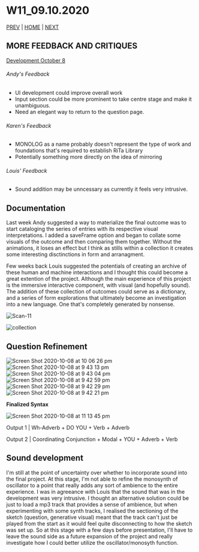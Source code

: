 # W11_09.10.2020

[PREV](https://mikewlam.github.io/S2A/WK10) | [HOME](https://mikewlam.github.io/S2A) | [NEXT](https://mikewlam.github.io/S2A/WK12)

## MORE FEEDBACK AND CRITIQUES

[Development October 8](https://mikewlam.github.io/S2A/2.project_development/sketch_01_update8_Oct/index.html)

###### Andy's Feedback
- UI development could improve overall work
- Input section could be more prominent to take centre stage and make it unambiguous.
- Need an elegant way to return to the question page.

###### Karen's Feedback
- MONOLOG as a name probably doesn't represent the type of work and foundations that's required to establish RiTa Library
- Potentially something more directly on the idea of mirroring

###### Louis' Feedback
- Sound addition may be unncessary as currently it feels very intrusive.

## Documentation

Last week Andy suggested a way to materialize the final outcome was to start cataloging the series of entries with its respective visual interpretations. I added a saveFrame option and began to collate some visuals of the outcome and then comparing them together. Without the animations, it loses an effect but I think as stills within a collection it creates some interesting disctinctions in form and arranagment.

Few weeks back Louis suggested the potentials of creating an archive of these human and machine interactions and I thought this could become a great extention of the project. Although the main experience of this project is the immersive interactive component, with visual (and hopefully sound). The addition of these collection of outcomes could serve as a dictionary, and a series of form explorations that ultimately become an investigation into a new language. One that's completely generated by nonsense.

![Scan-11](https://user-images.githubusercontent.com/68724434/96661333-89557280-1397-11eb-8d71-d91c1a507171.gif)

![collection](https://user-images.githubusercontent.com/68724434/96666408-c70bc880-13a2-11eb-9f04-f40129a876de.jpg)

## Question Refinement

![Screen Shot 2020-10-08 at 10 06 26 pm](https://user-images.githubusercontent.com/68724434/96669554-2f5da880-13a9-11eb-892e-9b9f0fb2dfab.png)
![Screen Shot 2020-10-08 at 9 43 13 pm](https://user-images.githubusercontent.com/68724434/96669557-2ff63f00-13a9-11eb-8262-aaccdc4005bc.png)
![Screen Shot 2020-10-08 at 9 43 04 pm](https://user-images.githubusercontent.com/68724434/96669558-308ed580-13a9-11eb-83ea-f58bcb730022.png)
![Screen Shot 2020-10-08 at 9 42 59 pm](https://user-images.githubusercontent.com/68724434/96669561-31276c00-13a9-11eb-8703-6e60a8fb298c.png)
![Screen Shot 2020-10-08 at 9 42 29 pm](https://user-images.githubusercontent.com/68724434/96669565-31c00280-13a9-11eb-9ebc-6a5ce7f771ba.png)
![Screen Shot 2020-10-08 at 9 42 21 pm](https://user-images.githubusercontent.com/68724434/96669568-31c00280-13a9-11eb-939b-482cc549a80e.png)

**Finalized Syntax**

![Screen Shot 2020-10-08 at 11 13 45 pm](https://user-images.githubusercontent.com/68724434/96669544-2bca2180-13a9-11eb-9b55-535fb7b0abda.png)

Output 1 | Wh-Adverb + DO YOU + Verb + Adverb

Output 2 | Coordinating Conjunction + Modal + YOU + Adverb + Verb

## Sound development

I'm still at the point of uncertainty over whether to incorporate sound into the final project. At this stage, I'm not able to refine the monosynth of oscillator to a point that really adds any sort of ambience to the entire experience. I was in agreeance with Louis that the sound that was in the development was very intrusive. I thought an alternative solution could be just to load a mp3 track that provides a sense of ambience, but when experimenting with some synth tracks, I realised the sectioning of the sketch (question, generative visual) meant that the track can't just be played from the start as it would feel quite disconnecting to how the sketch was set up. So at this stage with a few days before presentation, I'll have to leave the sound side as a future expansion of the project and really investigate how I could better utilize the oscillator/monosyth function.
